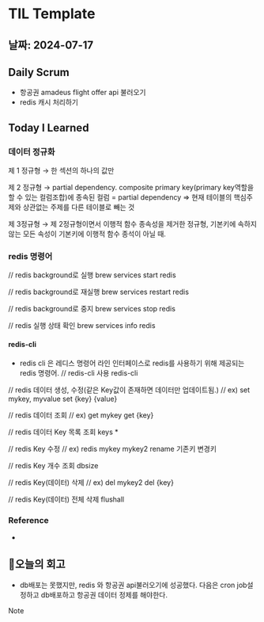 # TIL Template

## 날짜: 2024-07-17

## Daily Scrum
- 항공권 amadeus flight offer api 불러오기
- redis 캐시 처리하기

## Today I Learned
### 데이터 정규화
제 1 정규형 → 한 섹션의 하나의 값만

제 2 정규형 → partial dependency. composite primary key(primary key역할을 할 수 있는 컬럼조합)에 종속된 컬럼 = partial dependency ⇒ 현재 테이블의 핵심주제와 상관없는 주제를 다른 테이블로 빼는 것

제 3정규형 → 제 2정규형이면서 이행적 함수 종속성을 제거한 정규형, 기본키에 속하지 않는 모든 속성이 기본키에 이행적 함수 종석이 아닐 때.

### redis 명령어
// redis background로 실행
brew services start redis

// redis background로 재실행
brew services restart redis

// redis background로 중지
brew services stop redis

// redis 실행 상태 확인
brew services info redis

#### redis-cli
- redis cli 은 레디스 명령어 라인 인터페이스로 redis를 사용하기 위해 제공되는 redis 명령어.
// redis-cli 사용
redis-cli

// redis 데이터 생성, 수정(같은 Key값이 존재하면 데이터만 업데이트됨.)
// ex) set mykey, myvalue
set {key} {value}

// redis 데이터 조회
// ex) get mykey
get {key}

// redis 데이터 Key 목록 조회
keys *

// redis Key 수정
// ex) redis mykey mykey2
rename 기존키 변경키

// redis Key 개수 조회
dbsize

// redis Key(데이터) 삭제
// ex) del mykey2
del {key}

// redis Key(데이터) 전체 삭제
flushall
### Reference
-
## 🎱오늘의 회고
- db배포는 못했지만, redis 와 항공권 api불러오기에 성공했다. 다음은 cron job설정하고  db배포하고 항공권 데이터 정제를 해야한다.

> [!NOTE]